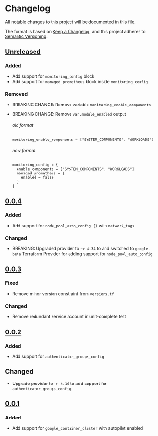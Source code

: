 # Changelog

All notable changes to this project will be documented in this file.

The format is based on [Keep a Changelog](https://keepachangelog.com/en/1.0.0/),
and this project adheres to [Semantic Versioning](https://semver.org/spec/v2.0.0.html).

## [Unreleased]

### Added

- Add support for `monitoring_config` block
- Add support for `managed_prometheus` block inside `monitoring_config`

### Removed

- BREAKING CHANGE: Remove variable `monitoring_enable_components`
- BREAKING CHANGE: Remove `var.module_enabled` output

  ###### old format

  ```
  monitoring_enable_components = ["SYSTEM_COMPONENTS", "WORKLOADS"]
  ```

  ###### new format
  ```
  monitoring_config = {
    enable_components = ["SYSTEM_COMPONENTS", "WORKLOADS"]
    managed_prometheus = {
      enabled = false
    }
  }
  ```

## [0.0.4]

### Added

- Add support for `node_pool_auto_config {}` with `network_tags`

### Changed

- BREAKING: Upgraded provider to `~> 4.34` to and switched to `google-beta` Terraform Provider for adding support for `node_pool_auto_config`

## [0.0.3]

### Fixed

- Remove minor version constraint from `versions.tf`

### Changed

- Remove redundant service account in unit-complete test

## [0.0.2]

### Added

- Add support for `authenticator_groups_config`

## Changed

- Upgrade provider to `~> 4.16` to add support for `authenticator_groups_config`

## [0.0.1]

### Added

- Add support for `google_container_cluster` with autopilot enabled

[unreleased]: https://github.com/mineiros-io/terraform-google-gke-autopilot-cluster/compare/v0.0.4...HEAD
[0.0.4]: https://github.com/mineiros-io/terraform-google-gke-autopilot-cluster/compare/v0.0.3...v0.0.4
[0.0.3]: https://github.com/mineiros-io/terraform-google-gke-autopilot-cluster/compare/v0.0.2...v0.0.3
[0.0.2]: https://github.com/mineiros-io/terraform-google-gke-autopilot-cluster/compare/v0.0.1...v0.0.2
[0.0.1]: https://github.com/mineiros-io/terraform-google-gke-autopilot-cluster/releases/tag/v0.0.1
